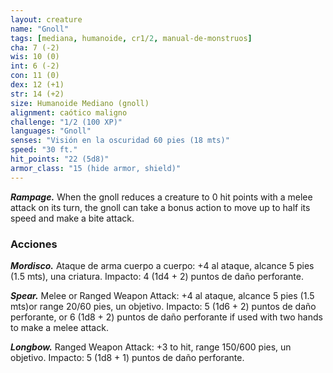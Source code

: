 ```yaml
---
layout: creature
name: "Gnoll"
tags: [mediana, humanoide, cr1/2, manual-de-monstruos]
cha: 7 (-2)
wis: 10 (0)
int: 6 (-2)
con: 11 (0)
dex: 12 (+1)
str: 14 (+2)
size: Humanoide Mediano (gnoll)
alignment: caótico maligno
challenge: "1/2 (100 XP)"
languages: "Gnoll"
senses: "Visión en la oscuridad 60 pies (18 mts)"
speed: "30 ft."
hit_points: "22 (5d8)"
armor_class: "15 (hide armor, shield)"
---
```


***Rampage.*** When the gnoll reduces a creature to 0 hit points with a melee attack on its turn, the gnoll can take a bonus action to move up to half its speed and make a bite attack.

### Acciones

***Mordisco.*** Ataque de arma cuerpo a cuerpo: +4 al ataque, alcance 5 pies (1.5 mts), una criatura. Impacto: 4 (1d4 + 2) puntos de daño perforante.

***Spear.*** Melee or Ranged Weapon Attack: +4 al ataque, alcance 5 pies (1.5 mts)or range 20/60 pies, un objetivo. Impacto: 5 (1d6 + 2) puntos de daño perforante, or 6 (1d8 + 2) puntos de daño perforante if used with two hands to make a melee attack.

***Longbow.*** Ranged Weapon Attack: +3 to hit, range 150/600 pies, un objetivo. Impacto: 5 (1d8 + 1) puntos de daño perforante.